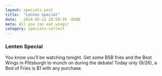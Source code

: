 ```yaml
---
layout: specials-post
title:  "Lenten Special"
date:   2014-05-12 20:59:39 -0500
meta: All you can eat wings!
category: specials-collect
---
```


### Lenten Special
You know you’ll be watching tonight. Get some BSB fries and the Best Wings in Pittsburgh to munch on during the debate! Today only (9/26), a Bed of Fries is $1 with any purchase.
